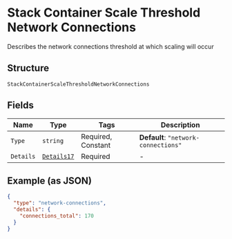 
# Stack Container Scale Threshold Network Connections

Describes the network connections threshold at which scaling will occur

## Structure

`StackContainerScaleThresholdNetworkConnections`

## Fields

| Name | Type | Tags | Description |
|  --- | --- | --- | --- |
| `Type` | `string` | Required, Constant | **Default**: `"network-connections"` |
| `Details` | [`Details17`](../../doc/models/details-17.md) | Required | - |

## Example (as JSON)

```json
{
  "type": "network-connections",
  "details": {
    "connections_total": 170
  }
}
```

